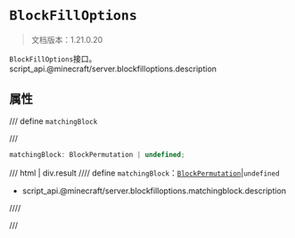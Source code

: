# `BlockFillOptions`

> 文档版本：1.21.0.20

`BlockFillOptions`接口。script_api.@minecraft/server.blockfilloptions.description

## 属性

/// define
`matchingBlock`


///

```js
matchingBlock: BlockPermutation | undefined;
```

/// html | div.result
//// define
`matchingBlock`：[`BlockPermutation`](./blockpermutation.md)|`undefined`

- script_api.@minecraft/server.blockfilloptions.matchingblock.description


////

///

